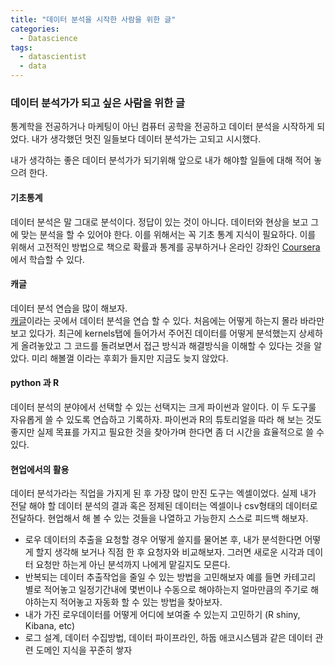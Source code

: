 ```yaml
---
title: "데이터 분석을 시작한 사람을 위한 글"
categories:
  - Datascience
tags:
  - datascientist
  - data
---
```


### 데이터 분석가가 되고 싶은 사람을 위한 글

통계학을 전공하거나 마케팅이 아닌 컴퓨터 공학을 전공하고 데이터 분석을 시작하게 되었다. 내가 생각했던 멋진 일들보다 데이터 분석가는 고되고 시시했다.  

내가 생각하는 좋은 데이터 분석가가 되기위해 앞으로 내가 해야할 일들에 대해 적어 놓으려 한다.  

#### 기초통계
데이터 분석은 말 그대로 분석이다. 정답이 있는 것이 아니다. 데이터와 현상을 보고 그에 맞는 분석을 할 수 있어야 한다. 이를 위해서는 꼭 기초 통계 지식이 필요하다. 이를 위해서 고전적인 방법으로 책으로 확률과 통계를 공부하거나 온라인 강좌인 [Coursera](https://www.coursera.org/learn/mastering-statics)에서 학습할 수 있다.

#### 캐글
데이터 분석 연습을 많이 해보자.   
[캐글](https://www.kaggle.com/c/titanic)이라는 곳에서 데이터 분석을 연습 할 수 있다. 처음에는 어떻게 하는지 몰라 바라만 보고 있다가. 최근에 kernels탭에 들어가서 주어진 데이터를 어떻게 분석했는지 상세하게 올려놓았고 그 코드를 돌려보면서 접근 방식과 해결방식을 이해할 수 있다는 것을 알았다. 미리 해볼껄 이라는 후회가 들지만 지금도 늦지 않았다.

#### python 과 R
데이터 분석의 분야에서 선택할 수 있는 선택지는 크게 파이썬과 알이다. 이 두 도구룰 자유롭게 쓸 수 있도록 연습하고 기록하자. 파이썬과 R의 튜토리얼을 따라 해 보는 것도 좋지만 실제 목표를 가지고 필요한 것을 찾아가며 한다면 좀 더 시간을 효율적으로 쓸 수 있다.

#### 현업에서의 활용
데이터 분석가라는 직업을 가지게 된 후 가장 많이 만진 도구는 엑셀이었다. 실제 내가 전달 해야 할 데이터 분석의 결과 혹은 정제된 데이터는 엑셀이나 csv형태의 데이터로 전달하다. 현업해서 해 볼 수 있는 것들을 나열하고 가능한지 스스로 피드백 해보자.

- 로우 데이터의 추출을 요청할 경우 어떻게 쓸지를 물어본 후, 내가 분석한다면 어떻게 할지 생각해 보거나 직점 한 후 요청자와 비교해보자. 그러면 새로운 시각과 데이터 요청만 하는게 아닌 분석까지 나에게 맡길지도 모른다.
- 반복되는 데이터 추출작업을 줄일 수 있는 방법을 고민해보자 예를 들면 카테고리 별로 적어놓고 일정기간내에 몇번이나 수동으로 해야하는지 얼마만큼의 주기로 해야하는지 적어놓고 자동화 할 수 있는 방법을 찾아보자.
- 내가 가진 로우데이터를 어떻게 어디에 보여줄 수 있는지 고민하기 (R shiny, Kibana, etc)
- 로그 설계, 데이터 수집방법, 데이터 파이프라인, 하둡 애코시스템과 같은 데이터 관련 도메인 지식을 꾸준히 쌓자 
